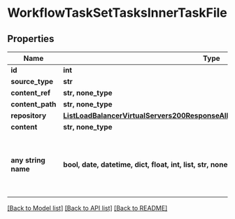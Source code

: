 # WorkflowTaskSetTasksInnerTaskFile


## Properties
Name | Type | Description | Notes
------------ | ------------- | ------------- | -------------
**id** | **int** |  | [optional] 
**source_type** | **str** |  | [optional] 
**content_ref** | **str, none_type** |  | [optional] 
**content_path** | **str, none_type** |  | [optional] 
**repository** | [**ListLoadBalancerVirtualServers200ResponseAllOfLoadBalancerInstancesInnerSslCert**](ListLoadBalancerVirtualServers200ResponseAllOfLoadBalancerInstancesInnerSslCert.md) |  | [optional] 
**content** | **str, none_type** |  | [optional] 
**any string name** | **bool, date, datetime, dict, float, int, list, str, none_type** | any string name can be used but the value must be the correct type | [optional]

[[Back to Model list]](../README.md#documentation-for-models) [[Back to API list]](../README.md#documentation-for-api-endpoints) [[Back to README]](../README.md)


